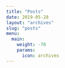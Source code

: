 ```yaml
---
title: "Posts"
date: 2019-05-28
layout: "archives"
slug: "posts"
menu:
  main:
    weight: -70
    params:
      icon: archives
---
```

